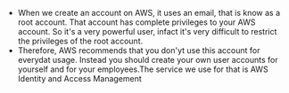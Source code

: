 * When we create an account on AWS, it uses an email, that is know as a root account. That account has complete privileges to your AWS account. So it's a very powerful user, infact it's very difficult to restrict the privileges of the root account.
* Therefore, AWS recommends that you don'yt use this account for everydat usage. Instead you should create your own user accounts for yourself and for your employees.The service we use for that is AWS Identity and Access Management
